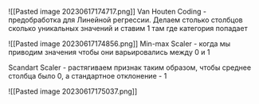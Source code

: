 ![[Pasted image 20230617174717.png]]
Van Houten Coding - предобработка для Линейной регрессии. Делаем столько столбцов сколько уникальных значений и ставим 1 там где категория попадает

![[Pasted image 20230617174856.png]]
Min-max Scaler - когда мы приводим значения чтобы они варьировались между 0 и 1

Scandart Scaler - растягиваем признак таким образом, чтобы среднее столбца было 0, а стандартное отклонение - 1

![[Pasted image 20230617175037.png]]